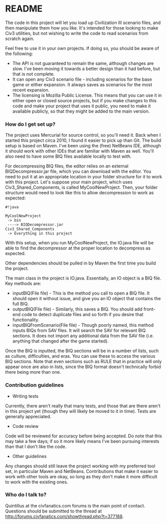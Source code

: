 # README #

The code in this project will let you load up Civilization III scenario files, and then manipulate them how you like.  It's intended for those looking to make Civ3 utilities, but not wishing to write the code to read scenarios from scratch again.

Feel free to use it in your own projects.  If doing so, you should be aware of the following:

* The API is not guaranteed to remain the same, although changes are slow.  I've been moving it towards a better design than it had before, but that is not complete.
* It can open any Civ3 scenario file - including scenarios for the base game or either expansion.  It always saves as scenarios for the most recent expansion.
* The licensing is Mozilla Public License.  This means that you can use it in either open or closed source projects, but if you make changes to this code and make your project that uses it public, you need to make it available publicly, so that they might be added to the main version.

### How do I get set up? ###

The project uses Mercurial for source control, so you'll need it.  Back when I started this project circa 2010, I found it easier to pick up than Git.  The build setup is based on Maven.  I've been using the (free) NetBeans IDE, although it should work with other IDEs that are familiar with Maven as well.  You'll also need to have some BIQ files available locally to test with.

For decompressing BIQ files, the editor relies on an external BIQDecompressor.jar file, which you can download with the editor.  You need to put it at an appropriate location in your folder structure for it to work with this project.  Let's suppose your main project, which uses Civ3_Shared_Components, is called MyCoolNewProject.  Then, your folder structure would need to look like this to allow decompression to work as expected:


```
#!java

MyCoolNewProject
 -> bin
 ----> BIQDecompressor.jar
Civ3_Shared_Components
 -> Everything in this project

```

With this setup, when you run MyCoolNewProject, the IO.java file will be able to find the decompressor at the proper location to decompress as expected.

Other dependencies should be pulled in by Maven the first time you build the project.

The main class in the project is IO.java.  Essentially, an IO object is a BIQ file.  Key methods are:

 - inputBIQ(File file) - This is the method you call to open a BIQ file.  It should open it without issue, and give you an IO object that contains the full BIQ.
 - outputBIQ(File file) - Similarly, this saves a BIQ.  You should add front-end code to detect duplicate files and so forth if you desire that functionality.
 - inputBIQFromScenario(File file) - Though poorly named, this method inputs BIQs from SAV files.  It will search the SAV for relevant BIQ sections.  It does not import any additional data from the SAV file (i.e. anything that changed after the game started).

Once the BIQ is inputted, the BIQ sections will be in a number of lists, such as culture, difficulties, and eras.  You can use these to access the various BIQ sections.  Note that even sections such as RULE that in practice will only appear once are also in lists, since the BIQ format doesn't technically forbid there being more than one.

### Contribution guidelines ###

* Writing tests

Currently, there aren't really that many tests, and those that are there aren't in this project yet (though they will likely be moved to it in time).  Tests are generally appreciated.

* Code review

Code will be reviewed for accuracy before being accepted.  Do note that this may take a few days; if so it more likely means I've been pursuing interests than that I don't like the code.

* Other guidelines

Any changes should still leave the project working with my preferred tool set, in particular Maven and NetBeans.  Contributions that make it easier to work with other tools are okay, so long as they don't make it more difficult to work with the existing ones.

### Who do I talk to? ###

Quintillus at the civfanatics.com forums is the main point of contact.  Questions should be submitted to the thread at http://forums.civfanatics.com/showthread.php?t=377188.